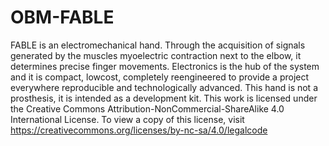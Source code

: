 # OBM-FABLE
FABLE is an electromechanical hand. Through the acquisition of signals generated by the muscles myoelectric contraction next to the elbow, it determines precise finger movements. Electronics is the hub of the system and it is compact, lowcost, completely reengineered to provide a project everywhere reproducible and technologically advanced. This hand is not a prosthesis, it is intended as a development kit. This work is licensed under the Creative Commons Attribution-NonCommercial-ShareAlike 4.0 International License. To view a copy of this license, visit https://creativecommons.org/licenses/by-nc-sa/4.0/legalcode
